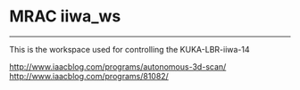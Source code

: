 # MRAC iiwa_ws
---
This is the workspace used for controlling the KUKA-LBR-iiwa-14

http://www.iaacblog.com/programs/autonomous-3d-scan/
http://www.iaacblog.com/programs/81082/
